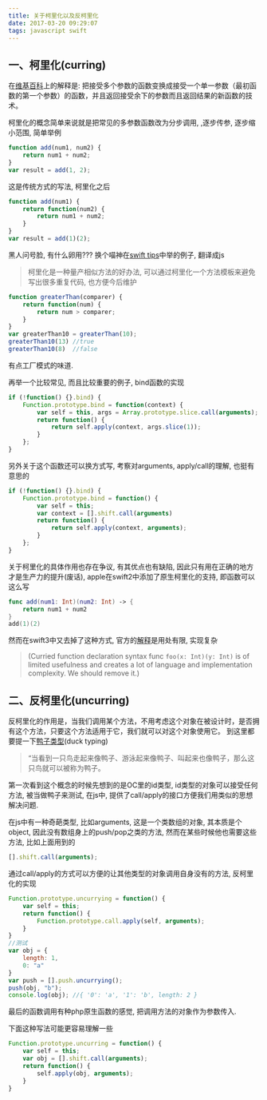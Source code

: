 ```yaml
---
title: 关于柯里化以及反柯里化
date: 2017-03-20 09:29:07
tags: javascript swift
---
```

## 一、柯里化(curring)
在[维基百科](https://zh.wikipedia.org/wiki/%E6%9F%AF%E9%87%8C%E5%8C%96)上的解释是: 把接受多个参数的函数变换成接受一个单一参数（最初函数的第一个参数）的函数，并且返回接受余下的参数而且返回结果的新函数的技术。

柯里化的概念简单来说就是把常见的多参数函数改为分步调用, ,逐步传参, 逐步缩小范围, 简单举例
``` javascript
function add(num1, num2) {
    return num1 + num2;
}
var result = add(1, 2);
```
这是传统方式的写法, 柯里化之后
``` javascript
function add(num1) {
    return function(num2) {
        return num1 + num2;
    }
}
var result = add(1)(2);
```

黑人问号脸, 有什么卵用???
换个喵神在[swift tips](http://swifter.tips/currying/)中举的例子, 翻译成js
> 柯里化是一种量产相似方法的好办法, 可以通过柯里化一个方法模板来避免写出很多重复代码, 也方便今后维护
``` javascript
function greaterThan(comparer) {
    return function(num) {
        return num > comparer;
    }
}
var greaterThan10 = greaterThan(10);
greaterThan10(13) //true
greaterThan10(8)  //false
```
有点工厂模式的味道. 

再举一个比较常见, 而且比较重要的例子, bind函数的实现
``` javascript
if (!function() {}.bind) {
    Function.prototype.bind = function(context) {
        var self = this, args = Array.prototype.slice.call(arguments);
        return function() {
            return self.apply(context, args.slice(1));    
        }
    };
}
```
另外关于这个函数还可以换方式写, 考察对arguments, apply/call的理解, 也挺有意思的
``` javascript
if (!function() {}.bind) {
    Function.prototype.bind = function() {
        var self = this;
        var context = [].shift.call(arguments)
        return function() {
            return self.apply(context, arguments);    
        }
    };
}
```

关于柯里化的具体作用也存在争议, 有其优点也有缺陷, 因此只有用在正确的地方才是生产力的提升(废话), apple在swift2中添加了原生柯里化的支持, 即函数可以这么写
``` swift
func add(num1: Int)(num2: Int) -> {
    return num1 + num2
}
add(1)(2)
```
然而在swift3中又去掉了这种方式, 官方的[解释](https://github.com/apple/swift-evolution/blob/master/proposals/0002-remove-currying.md)是用处有限, 实现复杂

> (Curried function declaration syntax func `foo(x: Int)(y: Int)` is of limited usefulness and creates a lot of language and implementation complexity. We should remove it.)

## 二、反柯里化(uncurring)
反柯里化的作用是，当我们调用某个方法，不用考虑这个对象在被设计时，是否拥有这个方法，只要这个方法适用于它，我们就可以对这个对象使用它。
到这里都要提一下[鸭子类型](https://zh.wikipedia.org/zh-hans/%E9%B8%AD%E5%AD%90%E7%B1%BB%E5%9E%8B)(duck typing)
> “当看到一只鸟走起来像鸭子、游泳起来像鸭子、叫起来也像鸭子，那么这只鸟就可以被称为鸭子。

第一次看到这个概念的时候先想到的是OC里的id类型, id类型的对象可以接受任何方法, 被当做鸭子来测试, 在js中, 提供了call/apply的接口方便我们用类似的思想解决问题.

在js中有一种奇葩类型, 比如arguments, 这是一个类数组的对象, 其本质是个object, 因此没有数组身上的push/pop之类的方法, 然而在某些时候他也需要这些方法, 比如上面用到的
``` javascript
[].shift.call(arguments);
```
通过call/apply的方式可以方便的让其他类型的对象调用自身没有的方法, 反柯里化的实现
``` javascript
Function.prototype.uncurrying = function() {
    var self = this;
    return function() {
        Function.prototype.call.apply(self, arguments);
    }
}
//测试
var obj = {
    length: 1,
    0: "a"
}
var push = [].push.uncurrying();
push(obj, "b");
console.log(obj); //{ '0': 'a', '1': 'b', length: 2 }
```
最后的函数调用有种php原生函数的感觉, 把调用方法的对象作为参数传入.

下面这种写法可能更容易理解一些
``` javascript
Function.prototype.uncurring = function() {
    var self = this;
    var obj = [].shift.call(arguments);
    return function() {
        self.apply(obj, arguments);
    }
}
```

